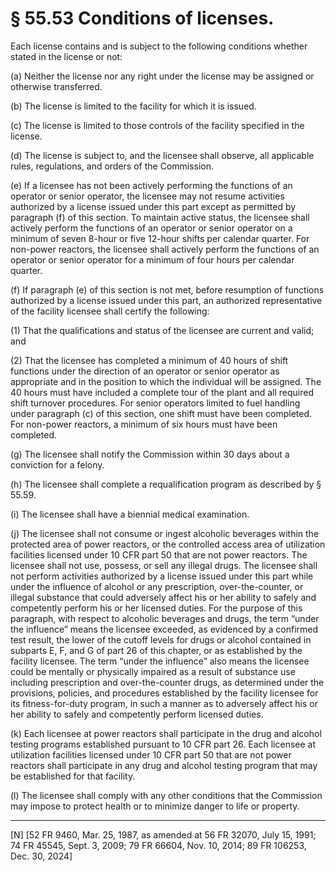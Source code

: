 # § 55.53   Conditions of licenses.

Each license contains and is subject to the following conditions whether stated in the license or not:


(a) Neither the license nor any right under the license may be assigned or otherwise transferred. 


(b) The license is limited to the facility for which it is issued.


(c) The license is limited to those controls of the facility specified in the license.


(d) The license is subject to, and the licensee shall observe, all applicable rules, regulations, and orders of the Commission.


(e) If a licensee has not been actively performing the functions of an operator or senior operator, the licensee may not resume activities authorized by a license issued under this part except as permitted by paragraph (f) of this section. To maintain active status, the licensee shall actively perform the functions of an operator or senior operator on a minimum of seven 8-hour or five 12-hour shifts per calendar quarter. For non-power reactors, the licensee shall actively perform the functions of an operator or senior operator for a minimum of four hours per calendar quarter.


(f) If paragraph (e) of this section is not met, before resumption of functions authorized by a license issued under this part, an authorized representative of the facility licensee shall certify the following:


(1) That the qualifications and status of the licensee are current and valid; and


(2) That the licensee has completed a minimum of 40 hours of shift functions under the direction of an operator or senior operator as appropriate and in the position to which the individual will be assigned. The 40 hours must have included a complete tour of the plant and all required shift turnover procedures. For senior operators limited to fuel handling under paragraph (c) of this section, one shift must have been completed. For non-power reactors, a minimum of six hours must have been completed.


(g) The licensee shall notify the Commission within 30 days about a conviction for a felony.


(h) The licensee shall complete a requalification program as described by § 55.59.


(i) The licensee shall have a biennial medical examination.


(j) The licensee shall not consume or ingest alcoholic beverages within the protected area of power reactors, or the controlled access area of utilization facilities licensed under 10 CFR part 50 that are not power reactors. The licensee shall not use, possess, or sell any illegal drugs. The licensee shall not perform activities authorized by a license issued under this part while under the influence of alcohol or any prescription, over-the-counter, or illegal substance that could adversely affect his or her ability to safely and competently perform his or her licensed duties. For the purpose of this paragraph, with respect to alcoholic beverages and drugs, the term “under the influence” means the licensee exceeded, as evidenced by a confirmed test result, the lower of the cutoff levels for drugs or alcohol contained in subparts E, F, and G of part 26 of this chapter, or as established by the facility licensee. The term “under the influence” also means the licensee could be mentally or physically impaired as a result of substance use including prescription and over-the-counter drugs, as determined under the provisions, policies, and procedures established by the facility licensee for its fitness-for-duty program, in such a manner as to adversely affect his or her ability to safely and competently perform licensed duties.


(k) Each licensee at power reactors shall participate in the drug and alcohol testing programs established pursuant to 10 CFR part 26. Each licensee at utilization facilities licensed under 10 CFR part 50 that are not power reactors shall participate in any drug and alcohol testing program that may be established for that facility.


(l) The licensee shall comply with any other conditions that the Commission may impose to protect health or to minimize danger to life or property.



---

[N] [52 FR 9460, Mar. 25, 1987, as amended at 56 FR 32070, July 15, 1991; 74 FR 45545, Sept. 3, 2009; 79 FR 66604, Nov. 10, 2014; 89 FR 106253, Dec. 30, 2024]




